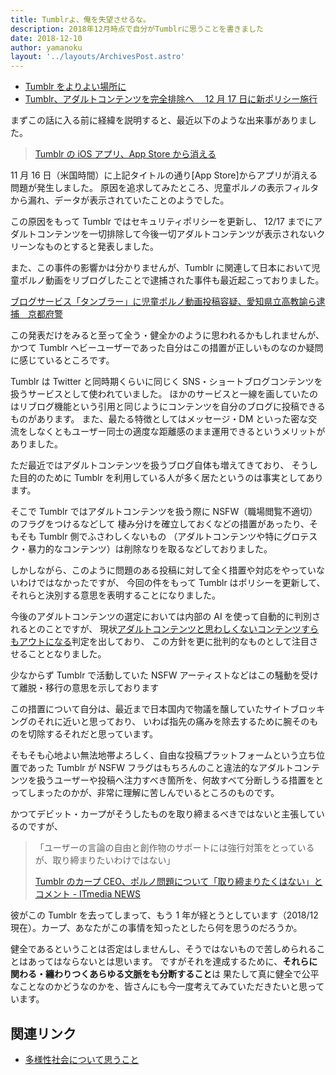 ```yaml
---
title: Tumblrよ、俺を失望させるな。
description: 2018年12月時点で自分がTumblrに思うことを書きました
date: 2018-12-10
author: yamanoku
layout: '../layouts/ArchivesPost.astro'
---
```


- [Tumblr をよりよい場所に](https://nihongo.tumblr.com/post/180759840667/tumblr%E3%82%92%E3%82%88%E3%82%8A%E3%82%88%E3%81%84%E5%A0%B4%E6%89%80%E3%81%AB)
- [Tumblr、アダルトコンテンツを完全排除へ　 12 月 17 日に新ポリシー施行](http://www.itmedia.co.jp/news/articles/1812/04/news060.html)

まずこの話に入る前に経緯を説明すると、最近以下のような出来事がありました。

> [Tumblr の iOS アプリ、App Store から消える](http://www.itmedia.co.jp/news/articles/1811/19/news087.html)

11 月 16 日（米国時間）に上記タイトルの通り[App Store]からアプリが消える問題が発生しました。
原因を追求してみたところ、児童ポルノの表示フィルタから漏れ、データが表示されていたことのようでした。

この原因をもって Tumblr ではセキュリティポリシーを更新し、
12/17 までにアダルトコンテンツを一切排除して今後一切アダルトコンテンツが表示されないクリーンなものとすると発表しました。

また、この事件の影響かは分かりませんが、Tumblr に関連して日本において児童ポルノ動画をリブログしたことで逮捕された事件も最近起こっておりました。

[ブログサービス「タンブラー」に児童ポルノ動画投稿容疑、愛知県立高教諭ら逮捕　京都府警](https://mainichi.jp/articles/20181205/k00/00m/040/185000c)

この発表だけをみると至って全う・健全かのように思われるかもしれませんが、
かつて Tumblr ヘビーユーザーであった自分はこの措置が正しいものなのか疑問に感じているところです。

Tumblr は Twitter と同時期くらいに同じく SNS・ショートブログコンテンツを扱うサービスとして使われていました。
ほかのサービスと一線を画していたのはリブログ機能という引用と同じようにコンテンツを自分のブログに投稿できるものがあります。
また、最たる特徴としてはメッセージ・DM といった密な交流をしなくともユーザー同士の適度な距離感のまま運用できるというメリットがありました。

ただ最近ではアダルトコンテンツを扱うブログ自体も増えてきており、
そうした目的のために Tumblr を利用している人が多く居たというのは事実としてあります。

そこで Tumblr ではアダルトコンテンツを扱う際に NSFW（職場閲覧不適切）のフラグをつけるなどして
棲み分けを確立しておくなどの措置があったり、そもそも Tumblr 側でふさわしくないもの
（アダルトコンテンツや特にグロテスク・暴力的なコンテンツ）は削除なりを取るなどしておりました。

しかしながら、このように問題のある投稿に対して全く措置や対応をやっていないわけではなかったですが、
今回の件をもって Tumblr はポリシーを更新して、それらと決別する意思を表明することになりました。

今後のアダルトコンテンツの選定においては内部の AI を使って自動的に判別されるとのことですが、
現状[アダルトコンテンツと思わしくないコンテンツすらもアウトになる](https://gigazine.net/news/20181206-tumblr-ai-flagged-post/)判定を出しており、
この方針を更に批判的なものとして注目させることとなりました。

少なからず Tumblr で活動していた NSFW アーティストなどはこの騒動を受けて離脱・移行の意思を示しております

この措置について自分は、最近まで日本国内で物議を醸していたサイトブロッキングのそれに近いと思っており、
いわば指先の痛みを除去するために腕そのものを切除するそれだと思っています。

そもそも心地よい無法地帯よろしく、自由な投稿プラットフォームという立ち位置であった Tumblr が NSFW フラグはもちろんのこと違法的なアダルトコンテンツを扱うユーザーや投稿へ注力すべき箇所を、何故すべて分断しうる措置をとってしまったのかが、非常に理解に苦しんでいるところのものです。

かつてデビット・カープがそうしたものを取り締まるべきではないと主張しているのですが、

> 「ユーザーの言論の自由と創作物のサポートには強行対策をとっているが、取り締まりたいわけではない」
>
> [Tumblr のカープ CEO、ポルノ問題について「取り締まりたくはない」とコメント - ITmedia NEWS](http://www.itmedia.co.jp/news/articles/1307/18/news091.html)

彼がこの Tumblr を去ってしまって、もう 1 年が経とうとしています（2018/12 現在）。カープ、あなたがこの事情を知ったとしたら何を思うのだろうか。

健全であるということは否定はしませんし、そうではないもので苦しめられることはあってはならないとは思います。
ですがそれを達成するために、**それらに関わる・纏わりつくあらゆる文脈をも分断すること**は
果たして真に健全で公平なことなのかどうなのかを、皆さんにも今一度考えてみていただきたいと思っています。

## 関連リンク

- [多様性社会について思うこと](i-think-inclusive-society)
